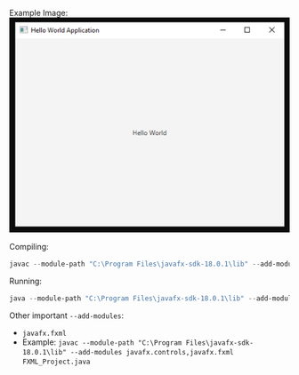 Example Image:<br>
![Alt text](Screenshot.png?raw=true "Example Hello World Application")

Compiling:
```ps1
javac --module-path "C:\Program Files\javafx-sdk-18.0.1\lib" --add-modules javafx.controls HelloWorldApplication.java
```

Running:
```ps1
java --module-path "C:\Program Files\javafx-sdk-18.0.1\lib" --add-modules javafx.controls HelloWorldApplication
```

Other important ```--add-modules```:
- ```javafx.fxml```
- Example: ```javac --module-path "C:\Program Files\javafx-sdk-18.0.1\lib" --add-modules javafx.controls,javafx.fxml FXML_Project.java```